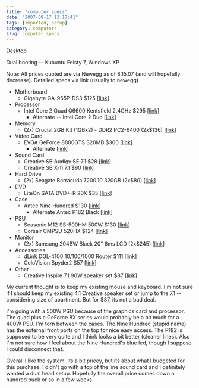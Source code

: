 ```yaml
---
title: "computer specs"
date: "2007-08-17 13:17:41"
tags: [imported, setup]
category: computers
slug: computer_specs
---
```

	
Desktop

Dual booting -- Kubuntu Feisty 7, Windows XP

Note: All prices quoted are via Newegg as of 8.15.07 (and will hopefully decrease).  Detailed specs via link (usually to newegg)

<ul>
	<li>Motherboard
<ul>
	<li>Gigabyte GA-965P-DS3 $125 [<a href="http://www.newegg.com/Product/Product.asp?Item=N82E16813128012&ATT=13-128-012&CMP=OTC-d3alt1me&cm_mmc=OTC-d3alt1me-_-Motherboards+-+Intel-_-GIGABYTE-_-13128012">link</a>]</li>
</ul>
</li>
	<li>Processor
<ul>
	<li>Intel Core 2 Quad Q6600 Kentsfield 2.4GHz $295 [<a href="http://www.newegg.com/Product/Product.aspx?Item=N82E16819115017">link</a>]
<ul>
	<li>Alternate -- Intel Core 2 Duo [<a href="http://www.newegg.com/Product/Product.asp?Item=N82E16819115016&ATT=19-115-016&CMP=OTC-d3alt1me&cm_mmc=OTC-d3alt1me-_-Processors-_-intel-_-19115016">link</a>]</li>
</ul>
</li>
</ul>
</li>
	<li>Memory
<ul>
	<li>(2x) Crucial 2GB Kit (1GBx2) - DDR2 PC2-6400 (2x$136) [<a href="http://www.crucial.com/store/mpartspecs.aspx?mtbpoid=E8788C9EA5CA7304">link</a>]</li>
</ul>
</li>
	<li>Video Card
<ul>
	<li>EVGA GeForce 8800GTS 320MB $300 [<a href="http://www.newegg.com/Product/Product.aspx?Item=N82E16814130038">link</a>]
<ul>
	<li>Alternate [<a href="http://www.newegg.com/Product/Product.aspx?Item=N82E16814130071">link</a>]</li>
</ul>
</li>
</ul>
</li>
	<li>Sound Card
<ul>
	<li><strike>Creative SB Audigy SE 7.1 $28 [<a href="http://www.newegg.com/Product/Product.aspx?Item=N82E16829102003">link</a>]</strike></li>
	<li>Creative SB X-fi 7.1 $90 [<a href="http://www.newegg.com/Product/Product.aspx?Item=N82E16829102006">link</a>]</li>
</ul>
</li>
	<li>Hard Drive
<ul>
	<li>(2x) Seagate Barracuda 7200.10 320GB (2x$80) [<a href="http://www.newegg.com/Product/Product.aspx?Item=N82E16822148140">link</a>]</li>
</ul>
</li>
	<li>DVD
<ul>
	<li>LiteOn SATA DVD+-R 20X $35 [<a href="http://www.newegg.com/Product/Product.aspx?Item=N82E16827106057">link</a>]</li>
</ul>
</li>
	<li>Case
<ul>
	<li>Antec Nine Hundred $130 [<a href="http://www.newegg.com/Product/Product.aspx?Item=N82E16811129021">link]</a>
<ul>
	<li>Alternate Antec P182 Black [<a href="http://www.newegg.com/Product/Product.aspx?Item=N82E16811129025">link</a>]</li>
</ul>
</li>
</ul>
</li>
	<li>PSU
<ul>
	<li><strike>Seasonic M12 SS-500HM 500W $130 [<a href="http://www.newegg.com/Product/Product.aspx?Item=N82E16817151029">link</a>]</strike></li>
	<li>Corsair CMPSU 520HX $124 [<a href="http://www.newegg.com/Product/Product.aspx?Item=N82E16817139001">link</a>]</li>
</ul>
</li>
	<li>Monitor
<ul>
	<li>(2x) Samsung 204BW Black 20" 6ms LCD (2x$245) [<a href="http://www.newegg.com/Product/Product.aspx?Item=N82E16824001087">link</a>]</li>
</ul>
</li>
	<li>Accessories
<ul>
	<li>dLink DGL-4100 10/100/1000 Router $111 [<a href="http://www.newegg.com/Product/Product.aspx?Item=N82E16833127060">link</a>]</li>
	<li>ColoVision Spyder2 $57 [<a href="http://www.newegg.com/Product/Product.aspx?Item=N82E16824999036">link</a>]</li>
</ul>
</li>
	<li>Other
<ul>
	<li>Creative Inspire 7.1 90W speaker set $87 [<a href="http://www.newegg.com/Product/Product.aspx?Item=N82E16836116153">link</a>]</li>
</ul>
</li>
</ul>

My current thought is to keep my existing mouse and keyboard.  I'm not sure if I should keep my existing 4.1 Creative speaker set or jump to the 7.1 -- considering size of apartment.  But for $87, its not a bad deal.

I'm going with a 500W PSU because of the graphics card and processor.  The quad plus a GeForce 8X series would probably be a bit much for a 400W PSU.  I'm torn between the cases.  The Nine Hundred (stupid name) has the external front ports on the top for nice easy access.  The P182 is supposed to be very quite and I think looks a bit better (cleaner lines).  Also I'm not sure how I feel about the Nine Hundred's blue led, though I suppose I could disconnect that.

Overall I like the system.  Its a bit pricey, but its about what I budgeted for this purchase. I didn't go with a top of the line sound card and I definitely wanted a dual head setup. Hopefully the overall price comes down a hundred buck or so in a few weeks.
